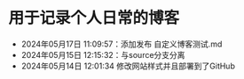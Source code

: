# 用于记录个人日常的博客

* 2024年05月17日 11:09:57：添加发布 自定义博客测试.md
* 2024年05月15日 12:15:32：与source分支分离
* 2024年05月14日 12:01:34 修改网站样式并且部署到了GitHub
